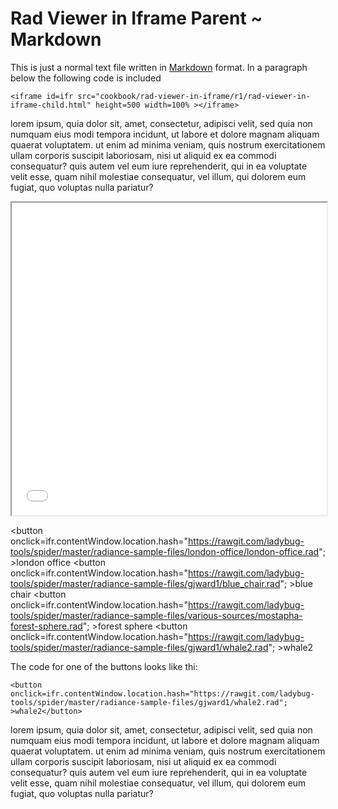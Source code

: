 
# Rad Viewer in Iframe Parent ~ Markdown

This is just a normal text file written in [Markdown]( https://en.wikipedia.org/wiki/Markdown ) format. In a paragraph below the following code is included

```
<iframe id=ifr src="cookbook/rad-viewer-in-iframe/r1/rad-viewer-in-iframe-child.html" height=500 width=100% ></iframe>
```

lorem ipsum, quia dolor sit, amet, consectetur, adipisci velit, sed quia non numquam eius modi tempora incidunt, ut labore et dolore magnam aliquam quaerat voluptatem. ut enim ad minima veniam, quis nostrum exercitationem ullam corporis suscipit laboriosam, nisi ut aliquid ex ea commodi consequatur? quis autem vel eum iure reprehenderit, qui in ea voluptate velit esse, quam nihil molestiae consequatur, vel illum, qui dolorem eum fugiat, quo voluptas nulla pariatur?


<iframe id=ifr src="cookbook/rad-viewer-in-iframe/r7/rad-viewer-in-iframe-child.html" height=500 width=100% ></iframe>

<button onclick=ifr.contentWindow.location.hash="https://rawgit.com/ladybug-tools/spider/master/radiance-sample-files/london-office/london-office.rad"; >london office</button> <button onclick=ifr.contentWindow.location.hash="https://rawgit.com/ladybug-tools/spider/master/radiance-sample-files/gjward1/blue_chair.rad"; >blue chair</button> <button onclick=ifr.contentWindow.location.hash="https://rawgit.com/ladybug-tools/spider/master/radiance-sample-files/various-sources/mostapha-forest-sphere.rad"; >forest sphere</button> <button onclick=ifr.contentWindow.location.hash="https://rawgit.com/ladybug-tools/spider/master/radiance-sample-files/gjward1/whale2.rad"; >whale2</button>


The code for one of the buttons looks like thi:
```
<button onclick=ifr.contentWindow.location.hash="https://rawgit.com/ladybug-tools/spider/master/radiance-sample-files/gjward1/whale2.rad"; >whale2</button>
```
lorem ipsum, quia dolor sit, amet, consectetur, adipisci velit, sed quia non numquam eius modi tempora incidunt, ut labore et dolore magnam aliquam quaerat voluptatem. ut enim ad minima veniam, quis nostrum exercitationem ullam corporis suscipit laboriosam, nisi ut aliquid ex ea commodi consequatur? quis autem vel eum iure reprehenderit, qui in ea voluptate velit esse, quam nihil molestiae consequatur, vel illum, qui dolorem eum fugiat, quo voluptas nulla pariatur?